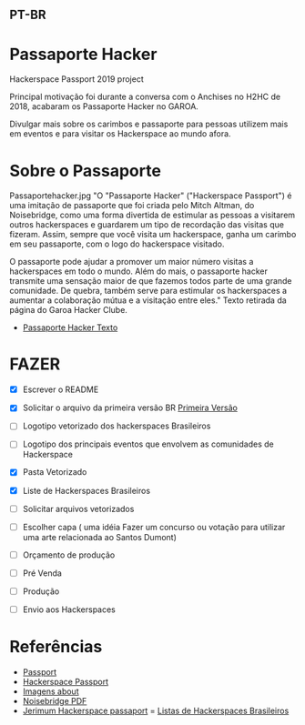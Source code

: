 ## PT-BR

# Passaporte Hacker
Hackerspace Passport 2019 project

Principal motivação foi durante a conversa com o Anchises no H2HC de 2018, acabaram os Passaporte Hacker no GAROA.

Divulgar mais sobre os carimbos e passaporte para pessoas utilizem mais em eventos e para visitar os Hackerspace ao mundo afora.

# Sobre o Passaporte
Passaportehacker.jpg
"O "Passaporte Hacker" ("Hackerspace Passport") é uma imitação de passaporte que foi criada pelo Mitch Altman, do Noisebridge, como uma forma divertida de estimular as pessoas a visitarem outros hackerspaces e guardarem um tipo de recordação das visitas que fizeram. Assim, sempre que você visita um hackerspace, ganha um carimbo em seu passaporte, com o logo do hackerspace visitado.

O passaporte pode ajudar a promover um maior número visitas a hackerspaces em todo o mundo. Além do mais, o passaporte hacker transmite uma sensação maior de que fazemos todos parte de uma grande comunidade. De quebra, também serve para estimular os hackerspaces a aumentar a colaboração mútua e a visitação entre eles."
Texto retirada da página do Garoa Hacker Clube. 
- [Passaporte Hacker Texto](https://garoa.net.br/wiki/Passaporte_Hacker)

# FAZER
- [x] Escrever o README
- [x] Solicitar o arquivo da primeira versão BR [Primeira Versão](https://www.slideshare.net/anchises/hacker-passport-brazil)
- [ ] Logotipo vetorizado dos hackerspaces Brasileiros
- [ ] Logotipo dos principais eventos que envolvem as comunidades de Hackerspace
- [x] Pasta Vetorizado
- [x] Liste de Hackerspaces Brasileiros
- [ ] Solicitar arquivos vetorizados
- [ ] Escolher capa ( uma idéia Fazer um concurso ou votação para utilizar uma arte relacionada ao Santos Dumont)
- [ ] Orçamento de produção
- [ ] Pré Venda
- [ ] Produção
- [ ] Envio aos Hackerspaces


# Referências 
- [Passport](https://www.noisebridge.net/wiki/Passport)
- [Hackerspace Passport](https://www.seeedstudio.com/depot/hackerspace-passport-p-1027.html)
- [Imagens about](https://www.flickr.com/groups/1718510@N24/)
- [Noisebridge PDF](https://www.noisebridge.net/images/0/0c/Hackerpass08.pdf)
- [Jerimum Hackerspace passaport](https://github.com/alexaquino/jerimum_hackerspace_passport)
= [Listas de Hackerspaces Brasileiros](https://dumonths.github.io/lista)
